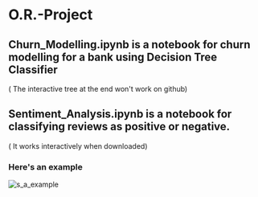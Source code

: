# O.R.-Project

## Churn_Modelling.ipynb is a notebook for churn modelling for a bank using Decision Tree Classifier
( The interactive tree at the end won't work on github)

## Sentiment_Analysis.ipynb is a notebook for classifying reviews as positive or negative.
( It works interactively when downloaded)

### Here's an example

![s_a_example](https://user-images.githubusercontent.com/36953697/47253913-ec922e80-d477-11e8-85f8-b08d39148b15.png)
